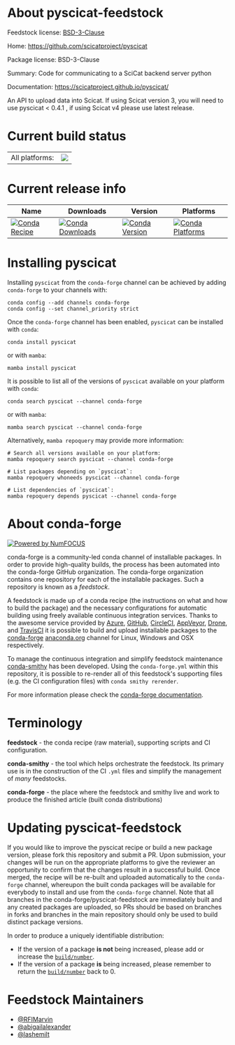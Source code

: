 About pyscicat-feedstock
========================

Feedstock license: [BSD-3-Clause](https://github.com/conda-forge/pyscicat-feedstock/blob/main/LICENSE.txt)

Home: https://github.com/scicatproject/pyscicat

Package license: BSD-3-Clause

Summary: Code for communicating to a SciCat backend server python

Documentation: https://scicatproject.github.io/pyscicat/

An API to upload data into Scicat. If using Scicat version 3, you will need to use pyscicat < 0.4.1 , if using Scicat v4 please use latest release.

Current build status
====================


<table><tr><td>All platforms:</td>
    <td>
      <a href="https://dev.azure.com/conda-forge/feedstock-builds/_build/latest?definitionId=16217&branchName=main">
        <img src="https://dev.azure.com/conda-forge/feedstock-builds/_apis/build/status/pyscicat-feedstock?branchName=main">
      </a>
    </td>
  </tr>
</table>

Current release info
====================

| Name | Downloads | Version | Platforms |
| --- | --- | --- | --- |
| [![Conda Recipe](https://img.shields.io/badge/recipe-pyscicat-green.svg)](https://anaconda.org/conda-forge/pyscicat) | [![Conda Downloads](https://img.shields.io/conda/dn/conda-forge/pyscicat.svg)](https://anaconda.org/conda-forge/pyscicat) | [![Conda Version](https://img.shields.io/conda/vn/conda-forge/pyscicat.svg)](https://anaconda.org/conda-forge/pyscicat) | [![Conda Platforms](https://img.shields.io/conda/pn/conda-forge/pyscicat.svg)](https://anaconda.org/conda-forge/pyscicat) |

Installing pyscicat
===================

Installing `pyscicat` from the `conda-forge` channel can be achieved by adding `conda-forge` to your channels with:

```
conda config --add channels conda-forge
conda config --set channel_priority strict
```

Once the `conda-forge` channel has been enabled, `pyscicat` can be installed with `conda`:

```
conda install pyscicat
```

or with `mamba`:

```
mamba install pyscicat
```

It is possible to list all of the versions of `pyscicat` available on your platform with `conda`:

```
conda search pyscicat --channel conda-forge
```

or with `mamba`:

```
mamba search pyscicat --channel conda-forge
```

Alternatively, `mamba repoquery` may provide more information:

```
# Search all versions available on your platform:
mamba repoquery search pyscicat --channel conda-forge

# List packages depending on `pyscicat`:
mamba repoquery whoneeds pyscicat --channel conda-forge

# List dependencies of `pyscicat`:
mamba repoquery depends pyscicat --channel conda-forge
```


About conda-forge
=================

[![Powered by
NumFOCUS](https://img.shields.io/badge/powered%20by-NumFOCUS-orange.svg?style=flat&colorA=E1523D&colorB=007D8A)](https://numfocus.org)

conda-forge is a community-led conda channel of installable packages.
In order to provide high-quality builds, the process has been automated into the
conda-forge GitHub organization. The conda-forge organization contains one repository
for each of the installable packages. Such a repository is known as a *feedstock*.

A feedstock is made up of a conda recipe (the instructions on what and how to build
the package) and the necessary configurations for automatic building using freely
available continuous integration services. Thanks to the awesome service provided by
[Azure](https://azure.microsoft.com/en-us/services/devops/), [GitHub](https://github.com/),
[CircleCI](https://circleci.com/), [AppVeyor](https://www.appveyor.com/),
[Drone](https://cloud.drone.io/welcome), and [TravisCI](https://travis-ci.com/)
it is possible to build and upload installable packages to the
[conda-forge](https://anaconda.org/conda-forge) [anaconda.org](https://anaconda.org/)
channel for Linux, Windows and OSX respectively.

To manage the continuous integration and simplify feedstock maintenance
[conda-smithy](https://github.com/conda-forge/conda-smithy) has been developed.
Using the ``conda-forge.yml`` within this repository, it is possible to re-render all of
this feedstock's supporting files (e.g. the CI configuration files) with ``conda smithy rerender``.

For more information please check the [conda-forge documentation](https://conda-forge.org/docs/).

Terminology
===========

**feedstock** - the conda recipe (raw material), supporting scripts and CI configuration.

**conda-smithy** - the tool which helps orchestrate the feedstock.
                   Its primary use is in the construction of the CI ``.yml`` files
                   and simplify the management of *many* feedstocks.

**conda-forge** - the place where the feedstock and smithy live and work to
                  produce the finished article (built conda distributions)


Updating pyscicat-feedstock
===========================

If you would like to improve the pyscicat recipe or build a new
package version, please fork this repository and submit a PR. Upon submission,
your changes will be run on the appropriate platforms to give the reviewer an
opportunity to confirm that the changes result in a successful build. Once
merged, the recipe will be re-built and uploaded automatically to the
`conda-forge` channel, whereupon the built conda packages will be available for
everybody to install and use from the `conda-forge` channel.
Note that all branches in the conda-forge/pyscicat-feedstock are
immediately built and any created packages are uploaded, so PRs should be based
on branches in forks and branches in the main repository should only be used to
build distinct package versions.

In order to produce a uniquely identifiable distribution:
 * If the version of a package **is not** being increased, please add or increase
   the [``build/number``](https://docs.conda.io/projects/conda-build/en/latest/resources/define-metadata.html#build-number-and-string).
 * If the version of a package **is** being increased, please remember to return
   the [``build/number``](https://docs.conda.io/projects/conda-build/en/latest/resources/define-metadata.html#build-number-and-string)
   back to 0.

Feedstock Maintainers
=====================

* [@RFIMarvin](https://github.com/RFIMarvin/)
* [@abigailalexander](https://github.com/abigailalexander/)
* [@lashemilt](https://github.com/lashemilt/)


